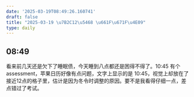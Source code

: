```yaml
---
date: '2025-03-19T08:49:26.160741'
draft: false
title: "2025-03-19 \u7B2C12\u5468 \u661F\u671F\u4E09"
type: daily
---
```


## 08:49

看来前几天还是欠下了睡眠债，今天睡到八点都还是困得不得了。10:45 有个 assessment，苹果日历好像有点问题，文字上显示的是 10:45，视觉上却放在了接近12点的格子里，估计是因为冬令时调整的原因。要不是我看得仔细一点，差点错过了考试。



